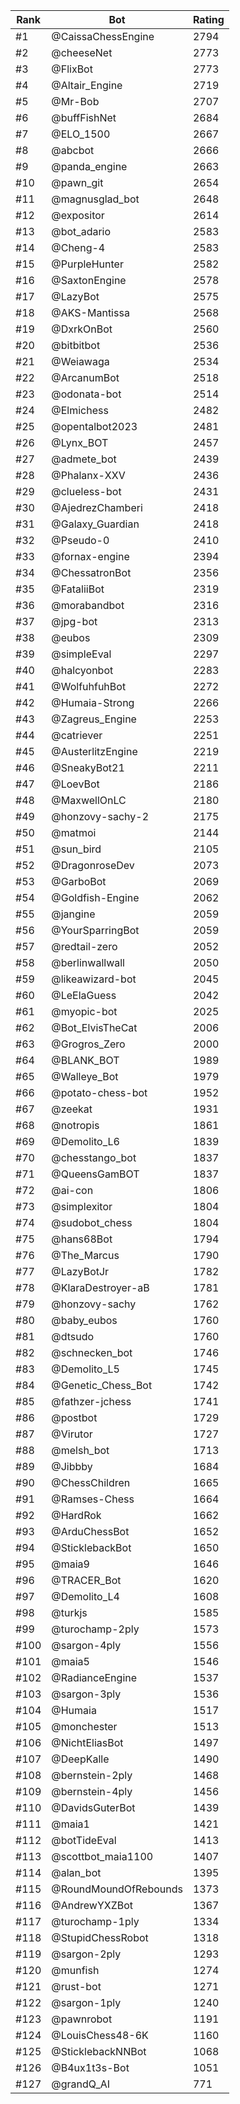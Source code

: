 Rank|Bot|Rating
---|---|---
#1|@CaissaChessEngine|2794
#2|@cheeseNet|2773
#3|@FlixBot|2773
#4|@Altair_Engine|2719
#5|@Mr-Bob|2707
#6|@buffFishNet|2684
#7|@ELO_1500|2667
#8|@abcbot|2666
#9|@panda_engine|2663
#10|@pawn_git|2654
#11|@magnusglad_bot|2648
#12|@expositor|2614
#13|@bot_adario|2583
#14|@Cheng-4|2583
#15|@PurpleHunter|2582
#16|@SaxtonEngine|2578
#17|@LazyBot|2575
#18|@AKS-Mantissa|2568
#19|@DxrkOnBot|2560
#20|@bitbitbot|2536
#21|@Weiawaga|2534
#22|@ArcanumBot|2518
#23|@odonata-bot|2514
#24|@Elmichess|2482
#25|@opentalbot2023|2481
#26|@Lynx_BOT|2457
#27|@admete_bot|2439
#28|@Phalanx-XXV|2436
#29|@clueless-bot|2431
#30|@AjedrezChamberi|2418
#31|@Galaxy_Guardian|2418
#32|@Pseudo-0|2410
#33|@fornax-engine|2394
#34|@ChessatronBot|2356
#35|@FataliiBot|2319
#36|@morabandbot|2316
#37|@jpg-bot|2313
#38|@eubos|2309
#39|@simpleEval|2297
#40|@halcyonbot|2283
#41|@WolfuhfuhBot|2272
#42|@Humaia-Strong|2266
#43|@Zagreus_Engine|2253
#44|@catriever|2251
#45|@AusterlitzEngine|2219
#46|@SneakyBot21|2211
#47|@LoevBot|2186
#48|@MaxwellOnLC|2180
#49|@honzovy-sachy-2|2175
#50|@matmoi|2144
#51|@sun_bird|2105
#52|@DragonroseDev|2073
#53|@GarboBot|2069
#54|@Goldfish-Engine|2062
#55|@jangine|2059
#56|@YourSparringBot|2059
#57|@redtail-zero|2052
#58|@berlinwallwall|2050
#59|@likeawizard-bot|2045
#60|@LeElaGuess|2042
#61|@myopic-bot|2025
#62|@Bot_ElvisTheCat|2006
#63|@Grogros_Zero|2000
#64|@BLANK_BOT|1989
#65|@Walleye_Bot|1979
#66|@potato-chess-bot|1952
#67|@zeekat|1931
#68|@notropis|1861
#69|@Demolito_L6|1839
#70|@chesstango_bot|1837
#71|@QueensGamBOT|1837
#72|@ai-con|1806
#73|@simplexitor|1804
#74|@sudobot_chess|1804
#75|@hans68Bot|1794
#76|@The_Marcus|1790
#77|@LazyBotJr|1782
#78|@KlaraDestroyer-aB|1781
#79|@honzovy-sachy|1762
#80|@baby_eubos|1760
#81|@dtsudo|1760
#82|@schnecken_bot|1746
#83|@Demolito_L5|1745
#84|@Genetic_Chess_Bot|1742
#85|@fathzer-jchess|1741
#86|@postbot|1729
#87|@Virutor|1727
#88|@melsh_bot|1713
#89|@Jibbby|1684
#90|@ChessChildren|1665
#91|@Ramses-Chess|1664
#92|@HardRok|1662
#93|@ArduChessBot|1652
#94|@SticklebackBot|1650
#95|@maia9|1646
#96|@TRACER_Bot|1620
#97|@Demolito_L4|1608
#98|@turkjs|1585
#99|@turochamp-2ply|1573
#100|@sargon-4ply|1556
#101|@maia5|1546
#102|@RadianceEngine|1537
#103|@sargon-3ply|1536
#104|@Humaia|1517
#105|@monchester|1513
#106|@NichtEliasBot|1497
#107|@DeepKalle|1490
#108|@bernstein-2ply|1468
#109|@bernstein-4ply|1456
#110|@DavidsGuterBot|1439
#111|@maia1|1421
#112|@botTideEval|1413
#113|@scottbot_maia1100|1407
#114|@alan_bot|1395
#115|@RoundMoundOfRebounds|1373
#116|@AndrewYXZBot|1367
#117|@turochamp-1ply|1334
#118|@StupidChessRobot|1318
#119|@sargon-2ply|1293
#120|@munfish|1274
#121|@rust-bot|1271
#122|@sargon-1ply|1240
#123|@pawnrobot|1191
#124|@LouisChess48-6K|1160
#125|@SticklebackNNBot|1068
#126|@B4ux1t3s-Bot|1051
#127|@grandQ_AI|771
